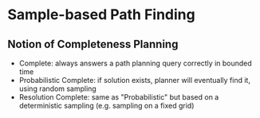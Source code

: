 # Sample-based Path Finding
## Notion of Completeness Planning
+ Complete: always answers a path planning query correctly in bounded time
+ Probabilistic Complete: if solution exists, planner will eventually find it, using random sampling
+ Resolution Complete: same as "Probabilistic" but based on a deterministic sampling (e.g. sampling on a fixed grid)